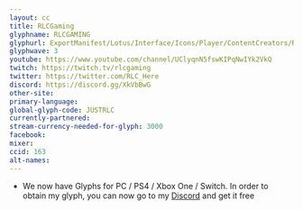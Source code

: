 ```yaml
---
layout: cc
title: RLCGaming
glyphname: RLCGAMING
glyphurl: ExportManifest/Lotus/Interface/Icons/Player/ContentCreators/RLCGaming.png
glyphwave: 3
youtube: https://www.youtube.com/channel/UClyqnN5fswKIPqNwIYk2VkQ
twitch: https://twitch.tv/rlcgaming
twitter: https://twitter.com/RLC_Here
discord: https://discord.gg/XkVbBwG
other-site:
primary-language:
global-glyph-code: JUSTRLC
currently-partnered:
stream-currency-needed-for-glyph: 3000
facebook:
mixer:
ccid: 163
alt-names:
---
```

* We now have Glyphs for PC / PS4 / Xbox One / Switch. In order to obtain my glyph, you can now go to my [Discord](https://https//discord.gg/XkVbBwG) and get it free
